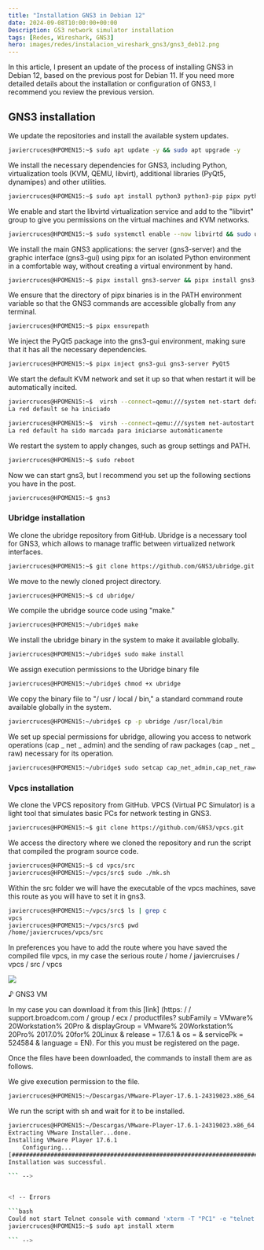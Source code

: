 ```yaml
---
title: "Installation GNS3 in Debian 12"
date: 2024-09-08T10:00:00+00:00
Description: GS3 network simulator installation
tags: [Redes, Wireshark, GNS3]
hero: images/redes/instalacion_wireshark_gns3/gns3_deb12.png
---
```

In this article, I present an update of the process of installing GNS3 in Debian 12, based on the previous post for Debian 11. If you need more detailed details about the installation or configuration of GNS3, I recommend you review the previous version.

## GNS3 installation
We update the repositories and install the available system updates.

```bash
javiercruces@HPOMEN15:~$ sudo apt update -y && sudo apt upgrade -y 
```

We install the necessary dependencies for GNS3, including Python, virtualization tools (KVM, QEMU, libvirt), additional libraries (PyQt5, dynamipes) and other utilities.

```bash
javiercruces@HPOMEN15:~$ sudo apt install python3 python3-pip pipx python3-pyqt5 python3-pyqt5.qtwebsockets python3-pyqt5.qtsvg qemu-kvm qemu-utils libvirt-clients libvirt-daemon-system virtinst dynamips software-properties-common ca-certificates curl gnupg2 bridge-utils virt-manager libvirt-daemon -y
```

We enable and start the libvirtd virtualization service and add to the "libvirt" group to give you permissions on the virtual machines and KVM networks.

```bash
javiercruces@HPOMEN15:~$ sudo systemctl enable --now libvirtd && sudo usermod -aG libvirt $(whoami)
```

We install the main GNS3 applications: the server (gns3-server) and the graphic interface (gns3-gui) using pipx for an isolated Python environment in a comfortable way, without creating a virtual environment by hand.

```bash
javiercruces@HPOMEN15:~$ pipx install gns3-server && pipx install gns3-gui
```

We ensure that the directory of pipx binaries is in the PATH environment variable so that the GNS3 commands are accessible globally from any terminal.

```bash
javiercruces@HPOMEN15:~$ pipx ensurepath
```

We inject the PyQt5 package into the gns3-gui environment, making sure that it has all the necessary dependencies.

```bash
javiercruces@HPOMEN15:~$ pipx inject gns3-gui gns3-server PyQt5
```

We start the default KVM network and set it up so that when restart it will be automatically incited.
```bash
javiercruces@HPOMEN15:~$  virsh --connect=qemu:///system net-start default
La red default se ha iniciado

javiercruces@HPOMEN15:~$  virsh --connect=qemu:///system net-autostart default
La red default ha sido marcada para iniciarse automáticamente
```

We restart the system to apply changes, such as group settings and PATH.

```bash
javiercruces@HPOMEN15:~$ sudo reboot 
```

Now we can start gns3, but I recommend you set up the following sections you have in the post.

```bash
javiercruces@HPOMEN15:~$ gns3
```

### Ubridge installation

We clone the ubridge repository from GitHub. Ubridge is a necessary tool for GNS3, which allows to manage traffic between virtualized network interfaces.

```bash
javiercruces@HPOMEN15:~$ git clone https://github.com/GNS3/ubridge.git
```

We move to the newly cloned project directory.

```bash
javiercruces@HPOMEN15:~$ cd ubridge/
```

We compile the ubridge source code using "make."

```bash
javiercruces@HPOMEN15:~/ubridge$ make 
```

We install the ubridge binary in the system to make it available globally.

```bash
javiercruces@HPOMEN15:~/ubridge$ sudo make install
```

We assign execution permissions to the Ubridge binary file

```bash
javiercruces@HPOMEN15:~/ubridge$ chmod +x ubridge
```
We copy the binary file to "/ usr / local / bin," a standard command route available globally in the system.

```bash
javiercruces@HPOMEN15:~/ubridge$ cp -p ubridge /usr/local/bin
```
We set up special permissions for ubridge, allowing you access to network operations (cap _ net _ admin) and the sending of raw packages (cap _ net _ raw) necessary for its operation.

```bash
javiercruces@HPOMEN15:~/ubridge$ sudo setcap cap_net_admin,cap_net_raw=ep /usr/local/bin/ubridge
```

### Vpcs installation

We clone the VPCS repository from GitHub. VPCS (Virtual PC Simulator) is a light tool that simulates basic PCs for network testing in GNS3.

```bash
javiercruces@HPOMEN15:~$ git clone https://github.com/GNS3/vpcs.git
```

We access the directory where we cloned the repository and run the script that compiled the program source code.

```bash
javiercruces@HPOMEN15:~$ cd vpcs/src
javiercruces@HPOMEN15:~/vpcs/src$ sudo ./mk.sh
```

Within the src folder we will have the executable of the vpcs machines, save this route as you will have to set it in gns3.

```bash
javiercruces@HPOMEN15:~/vpcs/src$ ls | grep c
vpcs
javiercruces@HPOMEN15:~/vpcs/src$ pwd
/home/javiercruces/vpcs/src
```

In preferences you have to add the route where you have saved the compiled file vpcs, in my case the serious route / home / javiercruises / vpcs / src / vpcs


![](../img/vpc.png)


♪ GNS3 VM

In my case you can download it from this [link] (https: / / support.broadcom.com / group / ecx / productfiles? subFamily = VMware% 20Workstation% 20Pro & displayGroup = VMware% 20Workstation% 20Pro% 2017.0% 20for% 20Linux & release = 17.6.1 & os = & servicePk = 524584 & language = EN). For this you must be registered on the page.

Once the files have been downloaded, the commands to install them are as follows.

We give execution permission to the file.
```bash 
javiercruces@HPOMEN15:~/Descargas/VMware-Player-17.6.1-24319023.x86_64.bundle$ chmod + VMware-Player-17.6.1-24319023.x86_64.bundle 

```

We run the script with sh and wait for it to be installed.
```bash
javiercruces@HPOMEN15:~/Descargas/VMware-Player-17.6.1-24319023.x86_64.bundle$ sudo sh VMware-Player-17.6.1-24319023.x86_64.bundle
Extracting VMware Installer...done.
Installing VMware Player 17.6.1
    Configuring...
[######################################################################] 100%
Installation was successful.

``` -->


<! -- Errors

```bash
Could not start Telnet console with command 'xterm -T "PC1" -e "telnet localhost 5001"': [Errno 2] No existe el fichero o el directorio: 'xterm'
javiercruces@HPOMEN15:~$ sudo apt install xterm

``` -->